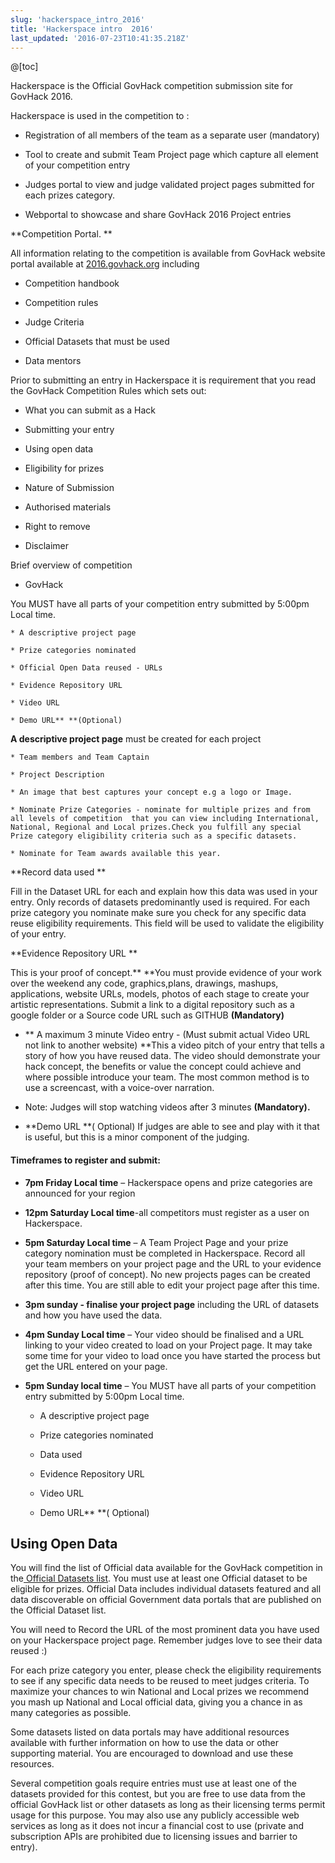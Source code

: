 ```yaml
---
slug: 'hackerspace_intro_2016'
title: 'Hackerspace intro  2016'
last_updated: '2016-07-23T10:41:35.218Z'
---
```


@[toc]

Hackerspace is the Official GovHack competition submission site for GovHack 2016.

Hackerspace is used in the competition to :

* Registration of all members of the team as a separate user (mandatory)

* Tool to create and submit Team Project page  which capture all element of your competition entry

* Judges portal  to view and judge  validated project pages submitted for each prizes category.

* Webportal to showcase and share GovHack 2016 Project entries

**Competition Portal. **

All information relating to the competition is available from GovHack website portal available at [2016.govhack.org](http://2016.govhack.org) including

* Competition handbook  

* Competition rules

* Judge Criteria

* Official Datasets that must be used

* Data mentors

Prior to submitting an entry in Hackerspace it is  requirement that you read the GovHack Competition Rules which sets out:

* What you can submit as a Hack

* Submitting your entry

* Using open data

* Eligibility for prizes

* Nature of Submission

* Authorised materials

* Right to remove

* Disclaimer

Brief overview of competition

* GovHack 

You MUST have all parts of your competition entry submitted by 5:00pm Local time.  

    * A descriptive project page  

    * Prize categories nominated 

    * Official Open Data reused - URLs  

    * Evidence Repository URL  

    * Video URL 

    * Demo URL** **(Optional)

**A descriptive project page** must be created for each project

    * Team members and Team Captain

    * Project Description

    * An image that best captures your concept e.g a logo or Image.

    * Nominate Prize Categories - nominate for multiple prizes and from all levels of competition  that you can view including International, National, Regional and Local prizes.Check you fulfill any special Prize category eligibility criteria such as a specific datasets.

    * Nominate for Team awards available this year.

**Record data used  ** 

Fill in the Dataset URL  for each and explain how this data was used  in your entry. Only records of datasets predominantly used is required.  For each prize category you nominate make sure you check for any specific data reuse eligibility requirements.  This field will be used to validate the eligibility of your entry.

**Evidence Repository URL  **

This is your proof of concept.**  **You must provide evidence of your work over the weekend  any code, graphics,plans, drawings, mashups, applications, website URLs, models, photos of each  stage to create your artistic representations. Submit a link to a digital repository such as  a google folder or a Source code URL such as GITHUB **(Mandatory)**

* ** A maximum 3 minute Video entry - (Must submit actual Video URL not link to another website) **This a video pitch of your entry that tells a story of how you have reused data. The video should demonstrate your hack concept, the benefits or value the concept could achieve and where possible introduce your team. The most common method is to use a screencast, with a voice-over narration.

* Note: Judges will stop watching videos after 3 minutes **(Mandatory).**

* **Demo URL **( Optional) If judges are able to see and play with it that is useful, but this is a minor component of the judging. 

#### **Timeframes to register and submit:**

* **7pm Friday Local time** – Hackerspace opens and prize categories are announced for your region

* **12pm Saturday Local time**-all competitors must register as a user on Hackerspace.

* **5pm Saturday Local time** – A Team Project Page and your prize category nomination must be completed in Hackerspace.    Record all your team members on your project page and the URL to your evidence repository (proof of concept).  No new projects pages can be created after this time.  You are still able to edit your project page after this time.

* **3pm sunday - finalise your project page** including the URL of datasets and how you have used the data.

* **4pm Sunday Local  time** – Your video should be finalised and a URL linking to your video created to load on your Project page. It may take some time for your video to load once you have started the process but get the URL entered on your page.

* **5pm Sunday local time** –  You MUST have all parts of your competition entry submitted by 5:00pm Local time.  

    * A descriptive project page 

    * Prize categories nominated 

    * Data used  

    * Evidence Repository URL  

    * Video URL 

    * Demo URL** **( Optional)

## Using Open Data

You will find the list of Official data available for the GovHack competition in the[ Official Datasets list](http://portal.govhack.org/datasets.html). You must use at least one Official dataset to be eligible for prizes.  Official Data includes individual datasets featured and all data discoverable on official Government data portals that are published on the Official Dataset list.

You will need to Record the URL of the most prominent data you have used on your Hackerspace project page. Remember judges love to see their data reused :)

For each prize category you enter, please check the eligibility requirements to see if any specific data  needs to be reused to meet judges criteria.  To maximize your chances to win National and Local prizes we recommend you mash up National and Local official data, giving you a chance in as many categories as possible.

Some datasets listed on data portals may have additional resources available with further information on how to use the data or other supporting material. You are encouraged to download and use these resources. 

Several competition goals require entries must use at least one of the datasets provided for this contest, but you are free to use data from the official GovHack list or other datasets as long as their licensing terms permit usage for this purpose. You may also use any publicly accessible web services as long as it does not incur a financial cost to use (private and subscription APIs are prohibited due to licensing issues and barrier to entry).



